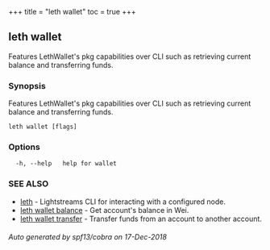 +++
title = "leth wallet"
toc = true
+++
## leth wallet

Features LethWallet's pkg capabilities over CLI such as retrieving current balance and transferring funds.

### Synopsis

Features LethWallet's pkg capabilities over CLI such as retrieving current balance and transferring funds.

```
leth wallet [flags]
```

### Options

```
  -h, --help   help for wallet
```

### SEE ALSO

* [leth](/04.cli-docs/leth/)	 - Lightstreams CLI for interacting with a configured node.
* [leth wallet balance](/04.cli-docs/leth/wallet/balance/)	 - Get account's balance in Wei.
* [leth wallet transfer](/04.cli-docs/leth/wallet/transfer/)	 - Transfer funds from an account to another account.

###### Auto generated by spf13/cobra on 17-Dec-2018
